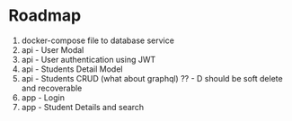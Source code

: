 # Roadmap

1. docker-compose file to database service
1. api - User Modal
1. api - User authentication using JWT
1. api - Students Detail Model
1. api - Students CRUD (what about graphql) ?? - D should be soft delete and recoverable
1. app - Login
1. app - Student Details and search
